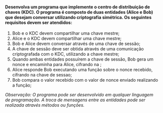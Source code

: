 #### Desenvolva um programa que implemente o centro de distribuição de chaves (KDC). O programa é composto de duas entidades (Alice e Bob) que desejam conversar utilizando criptografia simétrica. Os seguintes requisitos devem ser atendidos:

1. Bob e o KDC devem compartilhar uma chave mestre;
1. Alice e o KDC devem compartilhar uma chave mestre;
1. Bob e Alice devem conversar através de uma chave de sessão;
1. A chave de sessão deve ser obtida através de uma comunicação criptografada com o KDC, utilizando a chave mestre;
1. Quando ambas entidades possuírem a chave de sessão, Bob gera um nonce e encaminha para Alice, cifrando na ;
1. Alice responde Bob executando uma função sobre o nonce recebido, cifrando na chave de sessao;
1. Bob compara o valor recebido com o valor de nonce enviado realizando a função;

*Observação: O programa pode ser desenvolvido em qualquer linguagem de programação. A troca de mensagens entre as entidades pode ser realizada através métodos ou funções.*